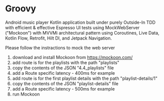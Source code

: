 # Groovy
Android music player Kotlin application built under purely Outside-In TDD  with efficient &amp; effective Espresso UI tests using MockWebServer ("Mockoon") with MVVMi architectural pattern using Coroutines, Live Data, Kotlin Flow, Retrofit, Hilt DI, and Jetpack Navigation.

Please follow the instractions to mock the web server

1. download and install Mockoon from https://mockoon.com/
2. add route is for the playlists with the path "playlists"
3. copy the contents of the JSON "4.4_playlists" file 
4. add a Route specific latency - 400ms for example 
5. add route is for the first playlist details with the path "playlist-details/1"
6. copy the contents of the JSON "playlist-details" file 
7. add a Route specific latency - 500ms for example 
8. run Mockoon
